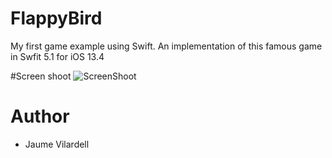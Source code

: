 # FlappyBird
My first game example using Swift.
An implementation of this famous game in Swfit 5.1 for iOS 13.4


#Screen shoot
![ScreenShoot](https://github.com/jvilardellp/FlappyBird/FlappyBird/Images/ScreenShoot.png)


# Author

- Jaume Vilardell
